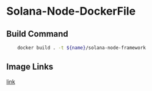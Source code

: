 # Solana-Node-DockerFile

## Build Command

```bash
    docker build . -t ${name}/solana-node-framework
```

## Image Links

[link](<https://hub.docker.com/repository/docker/hyeon5727/solana-node-framework>)
